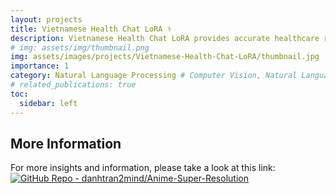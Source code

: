 ```yaml
---
layout: projects
title: Vietnamese Health Chat LoRA ⚕️
description: Vietnamese Health Chat LoRA provides accurate healthcare responses using AI.
# img: assets/img/thumbnail.png
img: assets/images/projects/Vietnamese-Health-Chat-LoRA/thumbnail.jpg
importance: 1
category: Natural Language Processing # Computer Vision, Natural Language Processing, Audio, Reinforcement Learning, Tabular
# related_publications: true
toc:
  sidebar: left
---
```

<!-- Load Data from GitHUb Repository -->

<!-- Include marked.js for Markdown parsing -->
<script src="https://cdn.jsdelivr.net/npm/marked/marked.min.js"></script>

<!-- Container for README content -->
<div id="readme-content"></div>

<script>
// Define repository (hardcoded for this example; in a Jekyll template, use '{{ page.github_repo }}')
const github_repo = 'danhtran2mind/Vietnamese-Health-Chat-LoRA';

// Construct URLs dynamically using github_repo
const baseUrl = `https://github.com/${github_repo}/blob/main/`;
const imgUrl = `https://raw.githubusercontent.com/${github_repo}/main/`;
const repoUrl = `https://raw.githubusercontent.com/${github_repo}/`;

// Continue with the rest of the script (e.g., branch setup, replaceRelativePaths function, fetchReadme, etc.)  
const branch = 'main'; // Try 'main' first, fallback to 'master'

let readmeUrl = `${repoUrl}${branch}/README.md`;

// Function to replace relative paths with absolute paths
function replaceRelativePaths(content, baseUrl, imgUrl) {
  const normalizedBaseUrl = baseUrl.endsWith('/') ? baseUrl : `${baseUrl}/`;
  const normalizedImgUrl = imgUrl.endsWith('/') ? imgUrl : `${imgUrl}/`;
  return content
    .replace(/\[([^\]]*)\]\((?!http)([^)]+)\)/g, (match, text, path) => {
      const cleanPath = path.replace(/^\.\//, '').replace(/^\//, '');
      return `[${text}](${normalizedBaseUrl}${cleanPath})`;
    })
    .replace(/!\[(.*?)\]\((?!http)(.*?)\)/g, (match, alt, path) => {
      const cleanPath = path.replace(/^\.\//, '').replace(/^\//, '');
      return `![${alt}](${normalizedImgUrl}${cleanPath})`;
    })
    .replace(/<img src="(?!http)([^"]+)"/g, (match, path) => {
      const cleanPath = path.replace(/^\.\//, '').replace(/^\//, '');
      return `<img src="${normalizedImgUrl}${cleanPath}"`;
    })
    .replace(/<a href="(?!http)([^"]+)"/g, (match, path) => {
      const cleanPath = path.replace(/^\.\//, '').replace(/^\//, '');
      return `<a href="${normalizedBaseUrl}${cleanPath}"`;
    });
}

// Function to fetch README with fallback to 'master' branch
function fetchReadme() {
  fetch(readmeUrl)
    .then(response => {
      console.log('Fetching README from:', readmeUrl);
      if (!response.ok) {
        if (response.status === 404 && branch === 'main') {
          console.warn(`README not found on 'main' branch, trying 'master' branch...`);
          readmeUrl = `${repoUrl}master/README.md`;
          return fetch(readmeUrl);
        }
        throw new Error(`Failed to fetch README: ${response.status} (${response.statusText})`);
      }
      return response.text();
    })
    .then(data => {
      if (!data) throw new Error('Empty README content');
      const absoluteData = replaceRelativePaths(data, baseUrl, imgUrl);
      const markdownHtml = marked.parse(absoluteData);
      const readmeContentDiv = document.getElementById('readme-content');
      readmeContentDiv.innerHTML = markdownHtml;

      // Add table-hover class to all tables
      const tables = readmeContentDiv.getElementsByTagName('table');
      for (let table of tables) {
        table.classList.add('table-hover');
      }

      // Add styles to images (uncommented and refined)
      const images = readmeContentDiv.getElementsByTagName('img');
      for (let img of images) {
        img.style.maxWidth = '50rem';
        img.style.height = 'auto';
      }
    })
    .catch(error => {
      console.error('Error fetching README:', error);
      document.getElementById('readme-content').innerHTML = `
        <p>Error loading README content: ${error.message}</p>
        <p>Please verify the repository at <a href="https://github.com/${github_repo}">GitHub</a>.</p>
        <p>Check if README.md exists in the 'main' or 'master' branch.</p>
      `;
    });
}

// Execute fetch
fetchReadme();
</script>

## More Information

For more insights and information, please take a look at this link: [![GitHub Repo - danhtran2mind/Anime-Super-Resolution](https://img.shields.io/badge/GitHub_Repo-danhtran2mind%2FVietnamese--Health--Chat--LoRA-blue?logo=github)](https://github.com/danhtran2mind/Vietnamese-Health-Chat-LoRA/blob/main/README.md)
